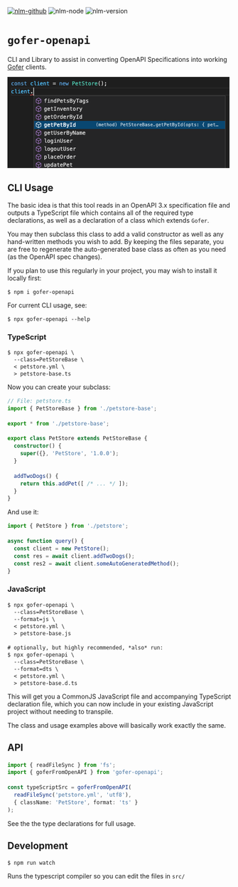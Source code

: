 [![nlm-github](https://img.shields.io/badge/github-groupon%2Fgofer--openapi%2Fissues-F4D03F?logo=github&logoColor=white)](https://github.com/groupon/gofer-openapi/issues)
![nlm-node](https://img.shields.io/badge/node-%3E%3D14-blue?logo=node.js&logoColor=white)
![nlm-version](https://img.shields.io/badge/version-1.0.0-blue?logo=version&logoColor=white)
# `gofer-openapi`

CLI and Library to assist in converting OpenAPI Specifications into working
[Gofer][gofer] clients.

[gofer]: https://github.com/groupon/gofer

![Screenshot of listing methods in VSCode](docs/methods-list.png)

## CLI Usage

The basic idea is that this tool reads in an OpenAPI 3.x specification file
and outputs a TypeScript file which contains all of the required type
declarations, as well as a declaration of a class which extends `Gofer`.

You may then subclass this class to add a valid constructor as well as any
hand-written methods you wish to add.  By keeping the files separate, you
are free to regenerate the auto-generated base class as often as you need
(as the OpenAPI spec changes).

If you plan to use this regularly in your project, you may wish to install it
locally first:

```
$ npm i gofer-openapi
```

For current CLI usage, see:

```
$ npx gofer-openapi --help
```

### TypeScript

```
$ npx gofer-openapi \
  --class=PetStoreBase \
  < petstore.yml \
  > petstore-base.ts
```

Now you can create your subclass:

```ts
// File: petstore.ts
import { PetStoreBase } from './petstore-base';

export * from './petstore-base';

export class PetStore extends PetStoreBase {
  constructor() {
    super({}, 'PetStore', '1.0.0');
  }

  addTwoDogs() {
    return this.addPet([ /* ... */ ]);
  }
}
```

And use it:

```ts
import { PetStore } from './petstore';

async function query() {
  const client = new PetStore();
  const res = await client.addTwoDogs();
  const res2 = await client.someAutoGeneratedMethod();
}
```

### JavaScript

```
$ npx gofer-openapi \
  --class=PetStoreBase \
  --format=js \
  < petstore.yml \
  > petstore-base.js

# optionally, but highly recommended, *also* run:
$ npx gofer-openapi \
  --class=PetStoreBase \
  --format=dts \
  < petstore.yml \
  > petstore-base.d.ts
```

This will get you a CommonJS JavaScript file and accompanying TypeScript
declaration file, which you can now include in your existing JavaScript
project without needing to transpile.

The class and usage examples above will basically work exactly the same.

## API

```ts
import { readFileSync } from 'fs';
import { goferFromOpenAPI } from 'gofer-openapi';

const typeScriptSrc = goferFromOpenAPI(
  readFileSync('petstore.yml', 'utf8'),
  { className: 'PetStore', format: 'ts' }
);
```

See the the type declarations for full usage.

## Development

```
$ npm run watch
```

Runs the typescript compiler so you can edit the files in `src/`